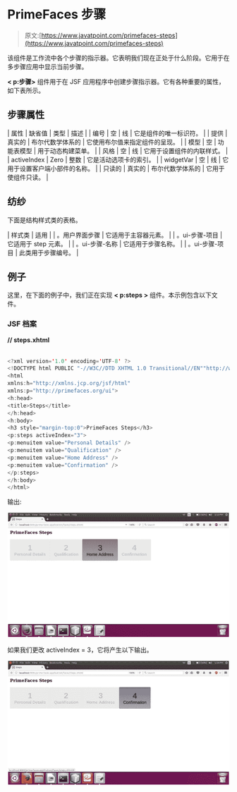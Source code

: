 # PrimeFaces 步骤

> 原文:[https://www.javatpoint.com/primefaces-steps](https://www.javatpoint.com/primefaces-steps)

该组件是工作流中各个步骤的指示器。它表明我们现在正处于什么阶段。它用于在多步骤应用中显示当前步骤。

**< p:步骤>** 组件用于在 JSF 应用程序中创建步骤指示器。它有各种重要的属性，如下表所示。

## 步骤属性

| 属性 | 缺省值 | 类型 | 描述 |
| 编号 | 空 | 线 | 它是组件的唯一标识符。 |
| 提供 | 真实的 | 布尔代数学体系的 | 它使用布尔值来指定组件的呈现。 |
| 模型 | 空 | 功能表模型 | 用于动态构建菜单。 |
| 风格 | 空 | 线 | 它用于设置组件的内联样式。 |
| activeIndex | Zero | 整数 | 它是活动选项卡的索引。 |
| widgetVar | 空 | 线 | 它用于设置客户端小部件的名称。 |
| 只读的 | 真实的 | 布尔代数学体系的 | 它用于使组件只读。 |

## 纺纱

下面是结构样式类的表格。

| 样式类 | 适用 |
| 。用户界面步骤 | 它适用于主容器元素。 |
| 。ui-步骤-项目 | 它适用于 step 元素。 |
| 。ui-步骤-名称 | 它适用于步骤名称。 |
| 。ui-步骤-项目 | 此类用于步骤编号。 |

## 例子

这里，在下面的例子中，我们正在实现 **< p:steps >** 组件。本示例包含以下文件。

### JSF 档案

**// steps.xhtml**

```java

<?xml version='1.0' encoding='UTF-8' ?>
<!DOCTYPE html PUBLIC "-//W3C//DTD XHTML 1.0 Transitional//EN""http://www.w3.org/TR/xhtml1/DTD/xhtml1-transitional.dtd">
<html 
xmlns:h="http://xmlns.jcp.org/jsf/html"
xmlns:p="http://primefaces.org/ui">
<h:head>
<title>Steps</title>
</h:head>
<h:body>
<h3 style="margin-top:0">PrimeFaces Steps</h3>
<p:steps activeIndex="3">
<p:menuitem value="Personal Details" />
<p:menuitem value="Qualification" />
<p:menuitem value="Home Address" />
<p:menuitem value="Confirmation" />
</p:steps>
</h:body>
</html>

```

输出:

![PrimeFaces Steps 1](img/80888708a05c05af04ca9d1dba8aa82a.png)

如果我们更改 activeIndex = 3，它将产生以下输出。

![PrimeFaces Steps 2](img/2f97a6272db16c9ffe6aa491181dc4f3.png)